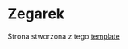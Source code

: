 # Zegarek
Strona stworzona z tego [template](https://www.figma.com/community/file/1108290055404782066)


